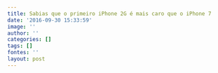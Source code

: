 ```yaml
---
title: Sabias que o primeiro iPhone 2G é mais caro que o iPhone 7
date: '2016-09-30 15:33:59'
image: ''
author: ''
categories: []
tags: []
fontes: ''
layout: post
---
```

